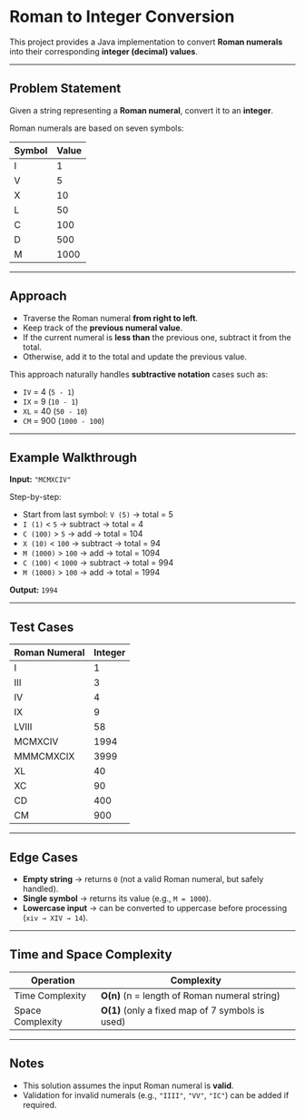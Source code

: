 # Roman to Integer Conversion

This project provides a Java implementation to convert **Roman numerals** into their corresponding **integer (decimal) values**.  

---

## Problem Statement
Given a string representing a **Roman numeral**, convert it to an **integer**.  

Roman numerals are based on seven symbols:

| Symbol | Value |
|--------|-------|
| I      | 1     |
| V      | 5     |
| X      | 10    |
| L      | 50    |
| C      | 100   |
| D      | 500   |
| M      | 1000  |

---

## Approach

- Traverse the Roman numeral **from right to left**.
- Keep track of the **previous numeral value**.
- If the current numeral is **less than** the previous one, subtract it from the total.  
- Otherwise, add it to the total and update the previous value.  

This approach naturally handles **subtractive notation** cases such as:
- `IV` = 4 (`5 - 1`)
- `IX` = 9 (`10 - 1`)
- `XL` = 40 (`50 - 10`)
- `CM` = 900 (`1000 - 100`)

---

## Example Walkthrough

**Input:** `"MCMXCIV"`  

Step-by-step:
- Start from last symbol: `V (5)` → total = 5  
- `I (1)` < `5` → subtract → total = 4  
- `C (100)` > `5` → add → total = 104  
- `X (10)` < `100` → subtract → total = 94  
- `M (1000)` > `100` → add → total = 1094  
- `C (100)` < `1000` → subtract → total = 994  
- `M (1000)` > `100` → add → total = 1994  

**Output:** `1994`

---

## Test Cases

| Roman Numeral | Integer |
|---------------|---------|
| I             | 1       |
| III           | 3       |
| IV            | 4       |
| IX            | 9       |
| LVIII         | 58      |
| MCMXCIV       | 1994    |
| MMMCMXCIX     | 3999    |
| XL            | 40      |
| XC            | 90      |
| CD            | 400     |
| CM            | 900     |

---

## Edge Cases
- **Empty string** → returns `0` (not a valid Roman numeral, but safely handled).  
- **Single symbol** → returns its value (e.g., `M = 1000`).  
- **Lowercase input** → can be converted to uppercase before processing (`xiv → XIV → 14`).  

---

## Time and Space Complexity

| Operation        | Complexity |
|------------------|------------|
| Time Complexity  | **O(n)** (n = length of Roman numeral string) |
| Space Complexity | **O(1)** (only a fixed map of 7 symbols is used) |

---

## Notes
- This solution assumes the input Roman numeral is **valid**.  
- Validation for invalid numerals (e.g., `"IIII"`, `"VV"`, `"IC"`) can be added if required.  
